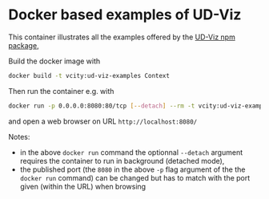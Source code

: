 # Docker based examples of UD-Viz

This container illustrates all the examples offered by the
[UD-Viz npm package](https://github.com/VCityTeam/UD-Viz),

Build the docker image with

```bash
docker build -t vcity:ud-viz-examples Context
```

Then run the container e.g. with

```bash
docker run -p 0.0.0.0:8080:80/tcp [--detach] --rm -t vcity:ud-viz-examples
```

and open a web browser on URL `http://localhost:8080/`

Notes:

- in the above `docker run` command the optionnal `--detach` argument requires the
  container to run in background (detached mode),
- the published port (the `8080` in the above `-p` flag argument of the the
  `docker run` command) can be changed but has to match with the port given
  (within the URL) when browsing
